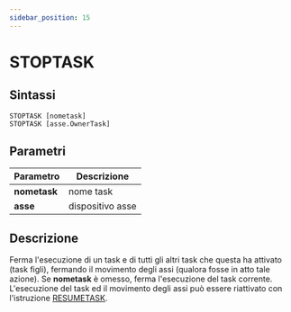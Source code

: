 ```yaml
---
sidebar_position: 15
---
```


# STOPTASK

## Sintassi

  ```
STOPTASK [nometask]
STOPTASK [asse.OwnerTask]
  ```

## Parametri
|Parametro      | Descrizione                                                   |                
|---------------|---------------------------------------------------------------|
| **nometask**  | nome task                                                     |     
| **asse**      | dispositivo asse                                              |         

## Descrizione
Ferma l'esecuzione di un task e di tutti gli altri task che questa ha attivato (task figli), fermando il movimento degli assi (qualora fosse in atto tale azione).
Se **nometask** è omesso, ferma l'esecuzione del task corrente. L'esecuzione del task ed il movimento degli assi può essere riattivato con l'istruzione [RESUMETASK](RESUMETASK.md).
 